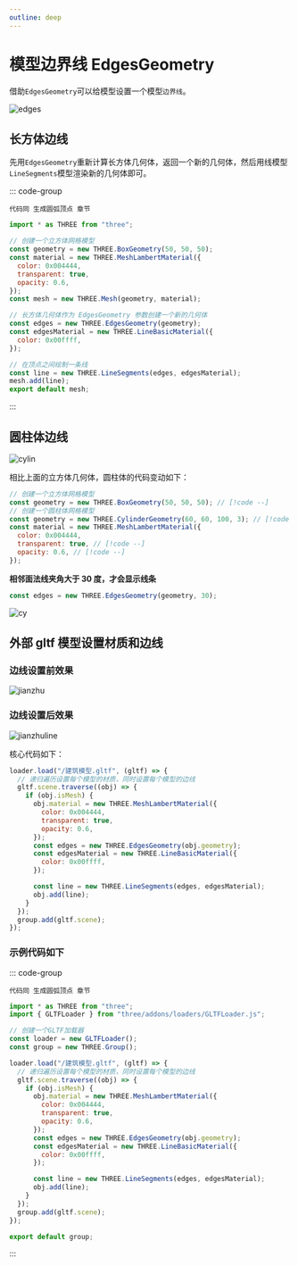 ```yaml
---
outline: deep
---
```


# 模型边界线 EdgesGeometry

借助`EdgesGeometry`可以给模型设置一个模型`边界线`。

![edges](/phaseF/edges.jpg)

## 长方体边线

先用`EdgesGeometry`重新计算长方体几何体，返回一个新的几何体，然后用线模型`LineSegments`模型渲染新的几何体即可。

::: code-group

```vue [index.vue]
代码同 生成圆弧顶点 章节
```

```js [model.js]
import * as THREE from "three";

// 创建一个立方体网格模型
const geometry = new THREE.BoxGeometry(50, 50, 50);
const material = new THREE.MeshLambertMaterial({
  color: 0x004444,
  transparent: true,
  opacity: 0.6,
});
const mesh = new THREE.Mesh(geometry, material);

// 长方体几何体作为 EdgesGeometry 参数创建一个新的几何体
const edges = new THREE.EdgesGeometry(geometry);
const edgesMaterial = new THREE.LineBasicMaterial({
  color: 0x00ffff,
});

// 在顶点之间绘制一条线
const line = new THREE.LineSegments(edges, edgesMaterial);
mesh.add(line);
export default mesh;
```

:::

## 圆柱体边线

![cylin](/phaseF/cylin.jpg)

相比上面的立方体几何体，圆柱体的代码变动如下：

```js
// 创建一个立方体网格模型
const geometry = new THREE.BoxGeometry(50, 50, 50); // [!code --]
// 创建一个圆柱体网格模型
const geometry = new THREE.CylinderGeometry(60, 60, 100, 3); // [!code ++]
const material = new THREE.MeshLambertMaterial({
  color: 0x004444,
  transparent: true, // [!code --]
  opacity: 0.6, // [!code --]
});
```

**相邻面法线夹角大于 30 度，才会显示线条**

```js
const edges = new THREE.EdgesGeometry(geometry, 30);
```

![cy](/phaseF/cy.jpg)

## 外部 gltf 模型设置材质和边线

### 边线设置前效果

![jianzhu](/phaseF/jianzhu.jpg)

### 边线设置后效果

![jianzhuline](/phaseF/jianzhuline.jpg)

核心代码如下：

```js
loader.load("/建筑模型.gltf", (gltf) => {
  // 递归遍历设置每个模型的材质，同时设置每个模型的边线
  gltf.scene.traverse((obj) => {
    if (obj.isMesh) {
      obj.material = new THREE.MeshLambertMaterial({
        color: 0x004444,
        transparent: true,
        opacity: 0.6,
      });
      const edges = new THREE.EdgesGeometry(obj.geometry);
      const edgesMaterial = new THREE.LineBasicMaterial({
        color: 0x00ffff,
      });

      const line = new THREE.LineSegments(edges, edgesMaterial);
      obj.add(line);
    }
  });
  group.add(gltf.scene);
});
```

### 示例代码如下

::: code-group

```vue [index.vue]
代码同 生成圆弧顶点 章节
```

```js [model.js]
import * as THREE from "three";
import { GLTFLoader } from "three/addons/loaders/GLTFLoader.js";

// 创建一个GLTF加载器
const loader = new GLTFLoader();
const group = new THREE.Group();

loader.load("/建筑模型.gltf", (gltf) => {
  // 递归遍历设置每个模型的材质，同时设置每个模型的边线
  gltf.scene.traverse((obj) => {
    if (obj.isMesh) {
      obj.material = new THREE.MeshLambertMaterial({
        color: 0x004444,
        transparent: true,
        opacity: 0.6,
      });
      const edges = new THREE.EdgesGeometry(obj.geometry);
      const edgesMaterial = new THREE.LineBasicMaterial({
        color: 0x00ffff,
      });

      const line = new THREE.LineSegments(edges, edgesMaterial);
      obj.add(line);
    }
  });
  group.add(gltf.scene);
});

export default group;
```

:::
